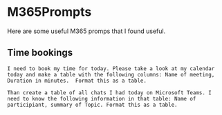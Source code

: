 # M365Prompts
Here are some useful M365 promps that I found useful.


## Time bookings

```
I need to book my time for today. Please take a look at my calendar today and make a table with the following columns: Name of meeting, Duration in minutes.  Format this as a table. 

Than create a table of all chats I had today on Microsoft Teams. I need to know the following information in that table: Name of participiant, summary of Topic. Format this as a table.
```
